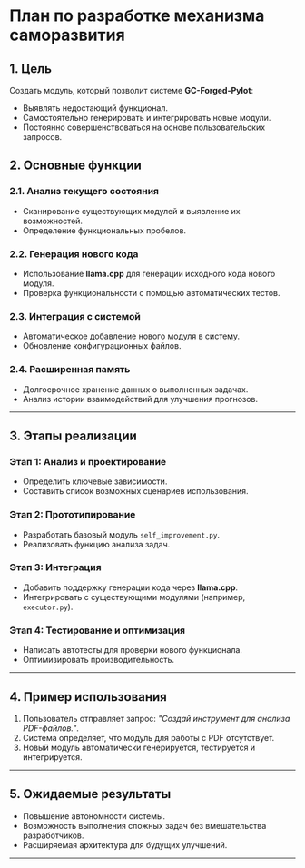 # План по разработке механизма саморазвития

## 1. Цель
Создать модуль, который позволит системе **GC-Forged-Pylot**:
- Выявлять недостающий функционал.
- Самостоятельно генерировать и интегрировать новые модули.
- Постоянно совершенствоваться на основе пользовательских запросов.

## 2. Основные функции

### 2.1. Анализ текущего состояния
- Сканирование существующих модулей и выявление их возможностей.
- Определение функциональных пробелов.

### 2.2. Генерация нового кода
- Использование **llama.cpp** для генерации исходного кода нового модуля.
- Проверка функциональности с помощью автоматических тестов.

### 2.3. Интеграция с системой
- Автоматическое добавление нового модуля в систему.
- Обновление конфигурационных файлов.

### 2.4. Расширенная память
- Долгосрочное хранение данных о выполненных задачах.
- Анализ истории взаимодействий для улучшения прогнозов.

---

## 3. Этапы реализации

### Этап 1: Анализ и проектирование
- Определить ключевые зависимости.
- Составить список возможных сценариев использования.

### Этап 2: Прототипирование
- Разработать базовый модуль `self_improvement.py`.
- Реализовать функцию анализа задач.

### Этап 3: Интеграция
- Добавить поддержку генерации кода через **llama.cpp**.
- Интегрировать с существующими модулями (например, `executor.py`).

### Этап 4: Тестирование и оптимизация
- Написать автотесты для проверки нового функционала.
- Оптимизировать производительность.

---

## 4. Пример использования
1. Пользователь отправляет запрос: _"Создай инструмент для анализа PDF-файлов."_.
2. Система определяет, что модуль для работы с PDF отсутствует.
3. Новый модуль автоматически генерируется, тестируется и интегрируется.

---

## 5. Ожидаемые результаты
- Повышение автономности системы.
- Возможность выполнения сложных задач без вмешательства разработчиков.
- Расширяемая архитектура для будущих улучшений.

---